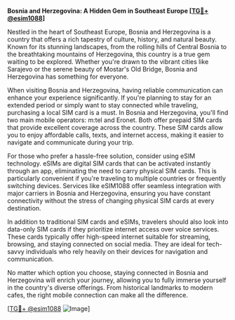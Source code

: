 **Bosnia and Herzegovina: A Hidden Gem in Southeast Europe [[TG💪+ @esim1088](https://t.me/s/esim1088)]**

Nestled in the heart of Southeast Europe, Bosnia and Herzegovina is a country that offers a rich tapestry of culture, history, and natural beauty. Known for its stunning landscapes, from the rolling hills of Central Bosnia to the breathtaking mountains of Herzegovina, this country is a true gem waiting to be explored. Whether you're drawn to the vibrant cities like Sarajevo or the serene beauty of Mostar's Old Bridge, Bosnia and Herzegovina has something for everyone.

When visiting Bosnia and Herzegovina, having reliable communication can enhance your experience significantly. If you're planning to stay for an extended period or simply want to stay connected while traveling, purchasing a local SIM card is a must. In Bosnia and Herzegovina, you'll find two main mobile operators: m:tel and Eronet. Both offer prepaid SIM cards that provide excellent coverage across the country. These SIM cards allow you to enjoy affordable calls, texts, and internet access, making it easier to navigate and communicate during your trip.

For those who prefer a hassle-free solution, consider using eSIM technology. eSIMs are digital SIM cards that can be activated instantly through an app, eliminating the need to carry physical SIM cards. This is particularly convenient if you're traveling to multiple countries or frequently switching devices. Services like eSIM1088 offer seamless integration with major carriers in Bosnia and Herzegovina, ensuring you have constant connectivity without the stress of changing physical SIM cards at every destination.

In addition to traditional SIM cards and eSIMs, travelers should also look into data-only SIM cards if they prioritize internet access over voice services. These cards typically offer high-speed internet suitable for streaming, browsing, and staying connected on social media. They are ideal for tech-savvy individuals who rely heavily on their devices for navigation and communication.

No matter which option you choose, staying connected in Bosnia and Herzegovina will enrich your journey, allowing you to fully immerse yourself in the country's diverse offerings. From historical landmarks to modern cafes, the right mobile connection can make all the difference.

[[TG💪+ @esim1088](https://t.me/s/esim1088) ![Image](https://i.postimg.cc/Y0z9fWf4/image.png)]